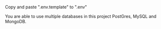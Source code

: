 Copy and paste ".env.template" to ".env"

You are able to use multiple databases in this project PostGres, MySQL and MongoDB.
